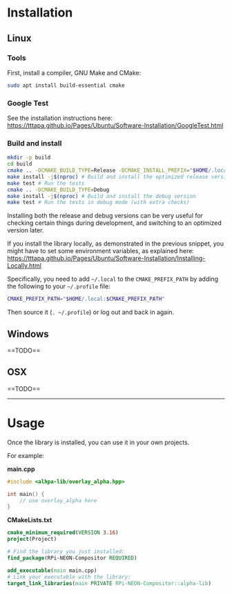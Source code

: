 # Installation

## Linux

### Tools
First, install a compiler, GNU Make and CMake:
```sh
sudo apt install build-essential cmake
```

### Google Test
See the installation instructions here: 
https://tttapa.github.io/Pages/Ubuntu/Software-Installation/GoogleTest.html

### Build and install

```sh
mkdir -p build
cd build
cmake .. -DCMAKE_BUILD_TYPE=Release -DCMAKE_INSTALL_PREFIX="$HOME/.local"
make install -j$(nproc) # Build and install the optimized release version
make test # Run the tests
cmake .. -DCMAKE_BUILD_TYPE=Debug
make install -j$(nproc) # Build and install the debug version
make test # Run the tests in debug mode (with extra checks)
```
Installing both the release and debug versions can be very useful for checking
certain things during development, and switching to an optimized version later.

If you install the library locally, as demonstrated in the previous snippet,
you might have to set some environment variables, as explained here:
https://tttapa.github.io/Pages/Ubuntu/Software-Installation/Installing-Locally.html

Specifically, you need to add `~/.local` to the `CMAKE_PREFIX_PATH` by adding
the following to your `~/.profile` file:
```sh
CMAKE_PREFIX_PATH="$HOME/.local:$CMAKE_PREFIX_PATH"
```
Then source it (`. ~/.profile`) or log out and back in again.

## Windows

==TODO==

## OSX

==TODO==

***

# Usage

Once the library is installed, you can use it in your own projects.

For example:

**main.cpp**
```cpp
#include <alhpa-lib/overlay_alpha.hpp>

int main() {
    // use overlay_alpha here
}
```

**CMakeLists.txt**
```cmake
cmake_minimum_required(VERSION 3.16)
project(Project)

# Find the library you just installed:
find_package(RPi-NEON-Compositor REQUIRED)

add_executable(main main.cpp)
# Link your executable with the library:
target_link_libraries(main PRIVATE RPi-NEON-Compositor::alpha-lib)
```
